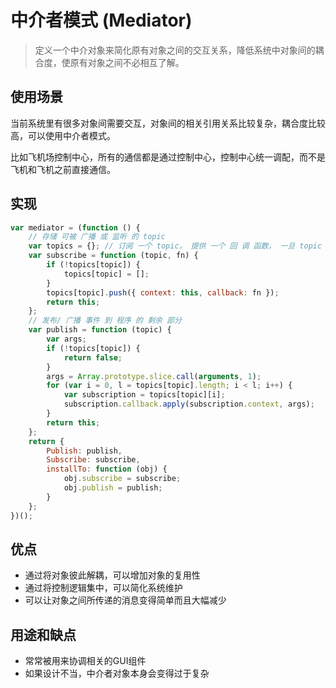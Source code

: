 # 中介者模式 (Mediator)

> 定义一个中介对象来简化原有对象之间的交互关系，降低系统中对象间的耦合度，使原有对象之间不必相互了解。

## 使用场景

当前系统里有很多对象间需要交互，对象间的相关引用关系比较复杂，耦合度比较高，可以使用中介者模式。

比如飞机场控制中心，所有的通信都是通过控制中心，控制中心统一调配，而不是飞机和飞机之前直接通信。


## 实现

```js
var mediator = (function () {
    // 存储 可被 广播 或 监听 的 topic 
    var topics = {}; // 订阅 一个 topic， 提供 一个 回 调 函数， 一旦 topic 被 广播 就 执行 该 回 调 
    var subscribe = function (topic, fn) {
        if (!topics[topic]) {
            topics[topic] = [];
        }
        topics[topic].push({ context: this, callback: fn });
        return this;
    };
    // 发布/ 广播 事件 到 程序 的 剩余 部分 
    var publish = function (topic) {
        var args;
        if (!topics[topic]) {
            return false;
        }
        args = Array.prototype.slice.call(arguments, 1);
        for (var i = 0, l = topics[topic].length; i < l; i++) {
            var subscription = topics[topic][i];
            subscription.callback.apply(subscription.context, args);
        }
        return this;
    };
    return {
        Publish: publish, 
        Subscribe: subscribe, 
        installTo: function (obj) {
            obj.subscribe = subscribe;
            obj.publish = publish;
        }
    };
})();

```

## 优点

- 通过将对象彼此解耦，可以增加对象的复用性
- 通过将控制逻辑集中，可以简化系统维护
- 可以让对象之间所传递的消息变得简单而且大幅减少

## 用途和缺点

- 常常被用来协调相关的GUI组件
- 如果设计不当，中介者对象本身会变得过于复杂
